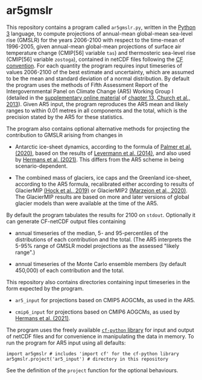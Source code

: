 # ar5gmslr

This repository contains a program called `ar5gmslr.py`, written in the [Python
3](https://docs.python.org/3) language, to compute projections of annual-mean
global-mean sea-level rise (GMSLR) for the years 2006-2100 with respect to the
time-mean of 1996-2005, given annual-mean global-mean projections of surface
air temperature change (CMIP[56] variable `tas`) and thermosteric sea-level
rise (CMIP[56] variable `zostoga`), contained in netCDF files following the [CF
convention](http://cfconventions.org). For each quantity the program requires
input timeseries of values 2006-2100 of the best estimate and uncertainty,
which are assumed to be the mean and standard deviation of a normal
distribution. By default the program uses the methods of Fifth Assessment
Report of the Intergovernmental Panel on Climate Change (AR5) Working Group I
(detailed in the [supplementary online
material](https://www.ipcc.ch/site/assets/uploads/2018/07/WGI_AR5.Chap_.13_SM.1.16.14.pdf)
of [chapter 13, Church et al.,
2013](http://dx.doi.org/10.1017/CBO9781107415324.026)).  Given AR5 input, the
program reproduces the AR5 mean and likely ranges to within 0.01 metres in all
components and the total, which is the precision stated by the AR5 for these
statistics.

The program also contains optional alternative methods for projecting the
contribution to GMSLR arising from changes in

* Antarctic ice-sheet dynamics, according to the formula of [Palmer et al.
(2020)](http://dx.doi.org/10.1029/2019EF001413), based on the results of
[Levermann et al.  (2014)](http://dx.doi.org/10.5194/esd-5-271-2014), and also
used by [Hermans et al.  (2021)](http://dx.doi.org/10.1029/2020GL092064). This
differs from the AR5 scheme in being scenario-dependent.

* The combined mass of glaciers, ice caps and the Greenland ice-sheet,
according to the AR5 formula, recalibrated either according to results of
GlacierMIP [(Hock et al., 2019)](http://dx.doi.org/10.1017/jog.2019.22) or
GlacierMIP2 [(Marzeion et al.,
2020)](http://dx.doi.org/10.1029/2019EF001470). The GlacierMIP results are based on
more and later versions of global glacier models than were available at
the time of the AR5.

By default the program tabulates the results for 2100 on `stdout`. Optionally
it can generate CF-netCDF output files containing

* annual timeseries of the median, 5- and 95-percentiles of the distributions
of each contribution and the total. (The AR5 interprets the 5-95% range of
GMSLR model projections as the assessed "likely range".)

* annual timeseries of the Monte Carlo ensemble members (by default 450,000)
of each contribution and the total.

This repository also contains directories containing input timeseries in the
form expected by the program.

* `ar5_input` for projections based on CMIP5 AOGCMs, as used in the AR5.

* `cmip6_input` for projections based on CMIP6 AOGCMs, as used by
[Hermans et al.  (2021)](10.1029/2020GL092064).

The program uses the freely available [`cf-python`
library](https://ncas-cms.github.io/cf-python) for input and output of netCDF
files and for convenience in manipulating the data in memory. To run the
program for AR5 input using all defaults:

```
import ar5gmslr # includes 'import cf' for the cf-python library
ar5gmslr.project('ar5_input') # directory in this repository
```

See the definition of the `project` function for the optional behaviours.
